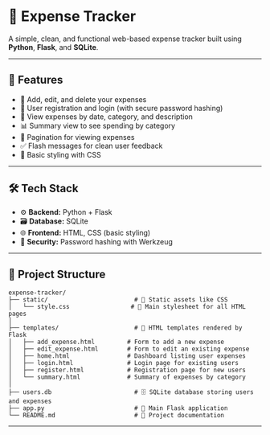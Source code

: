 # 💸 Expense Tracker

A simple, clean, and functional web-based expense tracker built using **Python**, **Flask**, and **SQLite**.

---

## 🚀 Features

- 🧾 Add, edit, and delete your expenses
- 🔐 User registration and login (with secure password hashing)
- 📅 View expenses by date, category, and description
- 📊 Summary view to see spending by category
- 📄 Pagination for viewing expenses
- ✅ Flash messages for clean user feedback
- 🎨 Basic styling with CSS

---

## 🛠️ Tech Stack

- ⚙️ **Backend:** Python + Flask
- 🗃️ **Database:** SQLite
- 🌐 **Frontend:** HTML, CSS (basic styling)
- 🧠 **Security:** Password hashing with Werkzeug

---

## 📂 Project Structure

```
expense-tracker/
├── static/                        # 🧾 Static assets like CSS
│   └── style.css                 # 🎨 Main stylesheet for all HTML pages
│
├── templates/                     # 📄 HTML templates rendered by Flask
│   ├── add_expense.html         # Form to add a new expense
│   ├── edit_expense.html        # Form to edit an existing expense
│   ├── home.html                # Dashboard listing user expenses
│   ├── login.html               # Login page for existing users
│   ├── register.html            # Registration page for new users
│   └── summary.html             # Summary of expenses by category
│
├── users.db                       # 🗄️ SQLite database storing users and expenses
├── app.py                         # 🧠 Main Flask application
└── README.md                      # 📘 Project documentation
```
---
